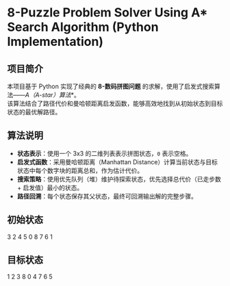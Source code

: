 
# 8-Puzzle Problem Solver Using A* Search Algorithm (Python Implementation)

## 项目简介
本项目基于 Python 实现了经典的 **8-数码拼图问题** 的求解，使用了启发式搜索算法——**A*（A-star）算法**。  
该算法结合了路径代价和曼哈顿距离启发函数，能够高效地找到从初始状态到目标状态的最优解路径。

## 算法说明
- **状态表示**：使用一个 3x3 的二维列表表示拼图状态，`0` 表示空格。
- **启发式函数**：采用曼哈顿距离（Manhattan Distance）计算当前状态与目标状态中每个数字块的距离总和，作为估计代价。
- **搜索策略**：使用优先队列（堆）维护待探索状态，优先选择总代价（已走步数 + 启发值）最小的状态。
- **路径回溯**：每个状态保存其父状态，最终可回溯输出解的完整步骤。

## 初始状态
3 2 4
5 0 8
7 6 1

## 目标状态

1 2 3
8 0 4
7 6 5
